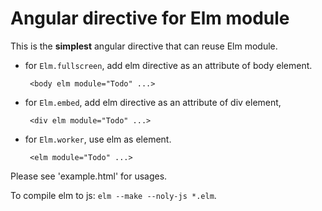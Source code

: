 # Angular directive for Elm module

This is the **simplest** angular directive that can reuse Elm module.  

 * for `Elm.fullscreen`, add elm directive as an attribute of body element.

        <body elm module="Todo" ...>
 
 * for `Elm.embed`, add elm directive as an attribute of div element,

        <div elm module="Todo" ...>
 
 * for `Elm.worker`, use elm as element.

        <elm module="Todo" ...>


Please see 'example.html' for usages.

To compile elm to js: `elm --make --noly-js *.elm`.
